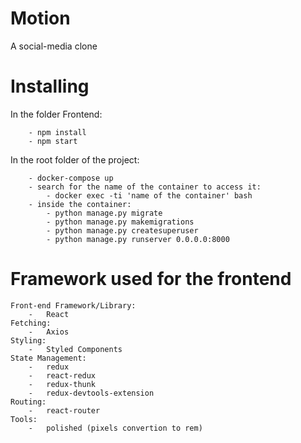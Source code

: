 # Motion
A social-media clone

# Installing

In the folder Frontend:

```
    - npm install
    - npm start
```

In the root folder of the project:

```
    - docker-compose up
    - search for the name of the container to access it:
        - docker exec -ti 'name of the container' bash
    - inside the container:
        - python manage.py migrate
        - python manage.py makemigrations
        - python manage.py createsuperuser
        - python manage.py runserver 0.0.0.0:8000
```

# Framework used for the frontend

    Front-end Framework/Library:
        -   React
    Fetching: 
        -   Axios
    Styling:
        -   Styled Components
    State Management:
        -   redux
        -   react-redux
        -   redux-thunk
        -   redux-devtools-extension
    Routing:
        -   react-router
    Tools:
        -   polished (pixels convertion to rem)
